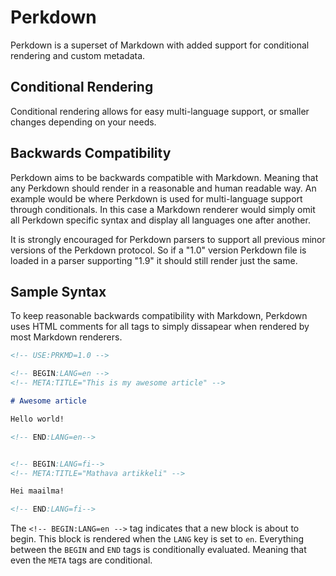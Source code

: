 # Perkdown

Perkdown is a superset of Markdown with added support for conditional rendering and custom metadata.

## Conditional Rendering

Conditional rendering allows for easy multi-language support, or smaller changes depending on your needs.

## Backwards Compatibility

Perkdown aims to be backwards compatible with Markdown. Meaning that any Perkdown should render in a reasonable and human readable way. An example would be where Perkdown is used for multi-language support through conditionals. In this case a Markdown renderer would simply omit all Perkdown specific syntax and display all languages one after another.

It is strongly encouraged for Perkdown parsers to support all previous minor versions of the Perkdown protocol. So if a "1.0" version Perkdown file is loaded in a parser supporting "1.9" it should still render just the same.

## Sample Syntax

To keep reasonable backwards compatibility with Markdown, Perkdown uses HTML comments for all tags to simply dissapear when rendered by most Markdown renderers.

```md
<!-- USE:PRKMD=1.0 -->

<!-- BEGIN:LANG=en -->
<!-- META:TITLE="This is my awesome article" -->

# Awesome article

Hello world!

<!-- END:LANG=en-->


<!-- BEGIN:LANG=fi-->
<!-- META:TITLE="Mathava artikkeli" -->

Hei maailma!

<!-- END:LANG=fi-->
```

The `<!-- BEGIN:LANG=en -->` tag indicates that a new block is about to begin. This block is rendered when the `LANG` key is set to `en`. Everything between the `BEGIN` and `END` tags is conditionally evaluated. Meaning that even the `META` tags are conditional.
